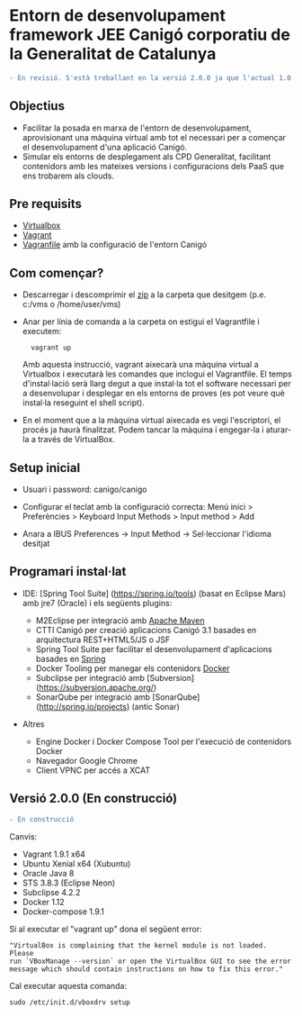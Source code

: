# Entorn de desenvolupament framework JEE Canigó corporatiu de la Generalitat de Catalunya

```diff
- En revisió. S'està treballant en la versió 2.0.0 ja que l'actual 1.0.1 no es pot construïr.
```

## Objectius

* Facilitar la posada en marxa de l'entorn de desenvolupament, aprovisionant una màquina virtual amb tot el necessari per a començar el desenvolupament d'una aplicació Canigó.
* Simular els entorns de desplegament als CPD Generalitat, facilitant contenidors amb les mateixes versions i configuracions dels PaaS que ens trobarem als clouds.

## Pre requisits

* [Virtualbox](https://www.virtualbox.org/wiki/Downloads)
* [Vagrant](http://www.vagrantup.com/downloads.html)
* [Vagranfile](https://github.com/cs-canigo/dev-environment/releases/tag/v1.0.1) amb la configuració de l'entorn Canigó 

## Com començar?

* Descarregar i descomprimir el [zip](https://github.com/cs-canigo/dev-environment/archive/v1.0.1.zip) a la carpeta que desitgem (p.e. c:/vms o /home/user/vms)

* Anar per línia de comanda a la carpeta on estigui el Vagrantfile i executem:

		vagrant up	

	Amb aquesta instrucció, vagrant aixecarà una màquina virtual a Virtualbox i executarà les comandes que inclogui el Vagrantfile. El temps d'instal·lació serà llarg degut a que instal·la tot el software necessari per a desenvolupar i desplegar en els entorns de proves (es pot veure què instal·la reseguint el shell script).

* En el moment que a la màquina virtual aixecada es vegi l'escriptori, el procés ja haurà finalitzat. Podem tancar la màquina i engegar-la i aturar-la a través de VirtualBox.


## Setup inicial

* Usuari i password: canigo/canigo

* Configurar el teclat amb la configuració correcta: Menú inici > Preferències > Keyboard Input Methods > Input method > Add
* Anara a IBUS Preferences -> Input Method -> Sel·leccionar l'idioma desitjat

## Programari instal·lat

* IDE: [Spring Tool Suite] (https://spring.io/tools) (basat en Eclipse Mars) amb jre7 (Oracle) i els següents plugins:

	- M2Eclipse per integració amb [Apache Maven](https://maven.apache.org/)
	- CTTI Canigó per creació aplicacions Canigó 3.1 basades en arquitectura REST+HTML5/JS o JSF
	- Spring Tool Suite per facilitar el desenvolupament d'aplicacions basades en [Spring](http://spring.io/projects)
	- Docker Tooling per manegar els contenidors [Docker](https://www.docker.com/)
	- Subclipse per integració amb [Subversion] (https://subversion.apache.org/)
	- SonarQube per integració amb [SonarQube] (http://spring.io/projects) (antic Sonar)

* Altres

	- Engine Docker i Docker Compose Tool per l'execució de contenidors Docker
	- Navegador Google Chrome
	- Client VPNC per accés a XCAT

## Versió 2.0.0 (En construcció)

```diff
- En construcció
```

Canvis:

- Vagrant 1.9.1 x64
- Ubuntu Xenial x64 (Xubuntu)
- Oracle Java 8
- STS 3.8.3 (Eclipse Neon)
- Subclipse 4.2.2
- Docker 1.12
- Docker-compose 1.9.1


Si al executar el "vagrant up" dona el següent error:

```
"VirtualBox is complaining that the kernel module is not loaded. Please
run `VBoxManage --version` or open the VirtualBox GUI to see the error
message which should contain instructions on how to fix this error."
```

Cal executar aquesta comanda:

``
sudo /etc/init.d/vboxdrv setup
``
 